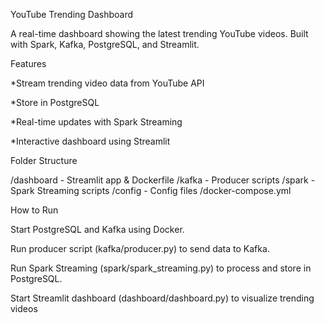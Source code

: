 




YouTube Trending Dashboard

A real-time dashboard showing the latest trending YouTube videos. Built with Spark, Kafka, PostgreSQL, and Streamlit.

Features

*Stream trending video data from YouTube API

*Store in PostgreSQL

*Real-time updates with Spark Streaming

*Interactive dashboard using Streamlit



Folder Structure

/dashboard       - Streamlit app & Dockerfile
/kafka           - Producer scripts
/spark           - Spark Streaming scripts
/config          - Config files
/docker-compose.yml




How to Run

Start PostgreSQL and Kafka using Docker.

Run producer script (kafka/producer.py) to send data to Kafka.

Run Spark Streaming (spark/spark_streaming.py) to process and store in PostgreSQL.

Start Streamlit dashboard (dashboard/dashboard.py) to visualize trending videos

